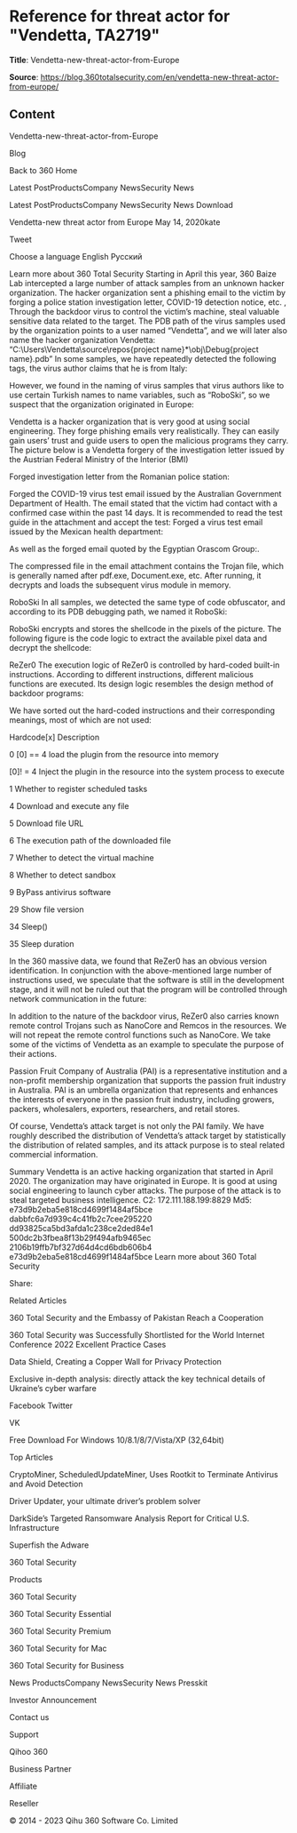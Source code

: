 # Reference for threat actor for "Vendetta, TA2719"

**Title**: Vendetta-new-threat-actor-from-Europe

**Source**: https://blog.360totalsecurity.com/en/vendetta-new-threat-actor-from-europe/

## Content





















Vendetta-new-threat-actor-from-Europe



































 















Blog










Back to 360 Home





Latest PostProductsCompany NewsSecurity News 





Latest PostProductsCompany NewsSecurity News 
Download







Vendetta-new threat actor from Europe
May 14, 2020kate



Tweet



Choose a language
English
Русский

 


Learn more about 360 Total Security
Starting in April this year, 360 Baize Lab intercepted a large number of attack samples from an unknown hacker organization. The hacker organization sent a phishing email to the victim by forging a police station investigation letter, COVID-19 detection notice, etc. , Through the backdoor virus to control the victim’s machine, steal valuable sensitive data related to the target.
The PDB path of the virus samples used by the organization points to a user named “Vendetta”, and we will later also name the hacker organization Vendetta:
“C:\Users\Vendetta\source\repos\{project name}\*\obj\Debug\{project name}.pdb”
In some samples, we have repeatedly detected the following tags, the virus author claims that he is from Italy:

However, we found in the naming of virus samples that virus authors like to use certain Turkish names to name variables, such as “RoboSki”, so we suspect that the organization originated in Europe:

Vendetta is a hacker organization that is very good at using social engineering. They forge phishing emails very realistically. They can easily gain users’ trust and guide users to open the malicious programs they carry.
The picture below is a Vendetta forgery of the investigation letter issued by the Austrian Federal Ministry of the Interior (BMI)

Forged investigation letter from the Romanian police station:

Forged the COVID-19 virus test email issued by the Australian Government Department of Health. The email stated that the victim had contact with a confirmed case within the past 14 days. It is recommended to read the test guide in the attachment and accept the test:
Forged a virus test email issued by the Mexican health department:

As well as the forged email quoted by the Egyptian Orascom Group:.

The compressed file in the email attachment contains the Trojan file, which is generally named after pdf.exe, Document.exe, etc. After running, it decrypts and loads the subsequent virus module in memory.

RoboSki
In all samples, we detected the same type of code obfuscator, and according to its PDB debugging path, we named it RoboSki:

RoboSki encrypts and stores the shellcode in the pixels of the picture. The following figure is the code logic to extract the available pixel data and decrypt the shellcode:

ReZer0
The execution logic of ReZer0 is controlled by hard-coded built-in instructions. According to different instructions, different malicious functions are executed. Its design logic resembles the design method of backdoor programs:

We have sorted out the hard-coded instructions and their corresponding meanings, most of which are not used:



Hardcode[x]
Description


0
[0] == 4 load the plugin from the resource into memory


[0]! = 4 Inject the plugin in the resource into the system process to execute


1
Whether to register scheduled tasks


4
Download and execute any file


5
Download file URL


6
The execution path of the downloaded file


7
Whether to detect the virtual machine


8
Whether to detect sandbox


9
ByPass antivirus software


29
Show file version


34
Sleep()


35
Sleep duration



In the 360 massive data, we found that ReZer0 has an obvious version identification. In conjunction with the above-mentioned large number of instructions used, we speculate that the software is still in the development stage, and it will not be ruled out that the program will be controlled through network communication in the future:

In addition to the nature of the backdoor virus, ReZer0 also carries known remote control Trojans such as NanoCore and Remcos in the resources. We will not repeat the remote control functions such as NanoCore. We take some of the victims of Vendetta as an example to speculate the purpose of their actions.

Passion Fruit Company of Australia (PAI) is a representative institution and a non-profit membership organization that supports the passion fruit industry in Australia. PAI is an umbrella organization that represents and enhances the interests of everyone in the passion fruit industry, including growers, packers, wholesalers, exporters, researchers, and retail stores.

Of course, Vendetta’s attack target is not only the PAI family. We have roughly described the distribution of Vendetta’s attack target by statistically the distribution of related samples, and its attack purpose is to steal related commercial information.

Summary
Vendetta is an active hacking organization that started in April 2020. The organization may have originated in Europe. It is good at using social engineering to launch cyber attacks. The purpose of the attack is to steal targeted business intelligence.
C2:
172.111.188.199:8829
Md5:
e73d9b2eba5e818cd4699f1484af5bce
dabbfc6a7d939c4c41fb2c7cee295220
dd93825ca5bd3afda1c238ce2ded84e1
500dc2b3fbea8f13b29f494afb9465ec
2106b19ffb7bf327d64d4cd6bdb606b4
e73d9b2eba5e818cd4699f1484af5bce
Learn more about 360 Total Security



Share: 











Related Articles




 


360 Total Security and the Embassy of Pakistan Reach a Cooperation






 


360 Total Security was Successfully  Shortlisted for the World Internet Conference 2022 Excellent Practice Cases






 


Data Shield, Creating a Copper Wall for Privacy Protection






 


Exclusive in-depth analysis: directly attack the key technical details of Ukraine’s cyber warfare










Facebook
Twitter

VK






Free Download
For Windows 10/8.1/8/7/Vista/XP (32,64bit)











Top Articles




CryptoMiner, ScheduledUpdateMiner, Uses Rootkit to Terminate Antivirus and Avoid Detection





Driver Updater, your ultimate driver’s problem solver





DarkSide’s Targeted Ransomware Analysis Report for Critical U.S. Infrastructure





Superfish the Adware




360 Total Security









Products

360 Total Security


360 Total Security Essential


360 Total Security Premium


360 Total Security for Mac


360 Total Security for Business





News
ProductsCompany NewsSecurity News 
Presskit


Investor Announcement





Contact us

Support


Qihoo 360





Business Partner

Affiliate


Reseller
















© 2014 - 2023 Qihu 360 Software Co. Limited














